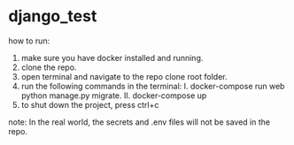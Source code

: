 # django_test

how to run:
1. make sure you have docker installed and running.
2. clone the repo.
3. open terminal and navigate to the repo clone root folder.
4. run the following commands in the terminal:
 I. docker-compose run web python manage.py migrate.
 II. docker-compose up
5. to shut down the project,  press ctrl+c

note: In the real world, the secrets and .env files will not be saved in the repo.
